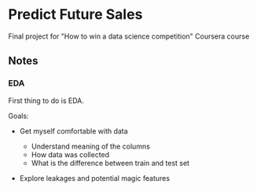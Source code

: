 # Predict Future Sales

Final project for "How to win a data science competition" Coursera course

## Notes

### EDA
First thing to do is EDA.

Goals:

- Get myself comfortable with data
  - Understand meaning of the columns
  - How data was collected
  - What is the difference between train and test set

- Explore leakages and potential magic features